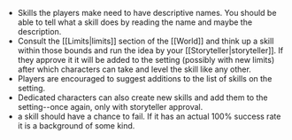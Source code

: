 - Skills the players make need to have descriptive names. You should be able to tell what a skill does by reading the name and maybe the description.
- Consult the [[Limits|limits]] section of the [[World]] and think up a skill within those bounds and run the idea by your [[Storyteller|storyteller]]. If they approve it it will be added to the setting (possibly with new limits) after which characters can take and level the skill like any other.
- Players are encouraged to suggest additions to the list of skills on the setting. 
- Dedicated characters can also create new skills and add them to the setting--once again, only with storyteller approval. 
- a skill should have a chance to fail. If it has an actual 100% success rate it is a background of some kind.